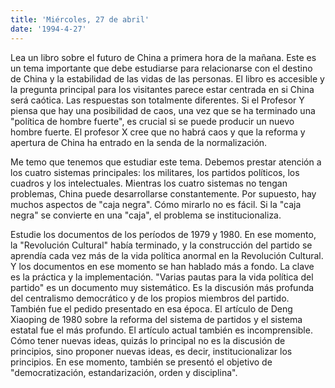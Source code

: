 ```yaml
---
title: 'Miércoles, 27 de abril'
date: '1994-4-27'
---
```


Lea un libro sobre el futuro de China a primera hora de la mañana. Este es un tema importante que debe estudiarse para relacionarse con el destino de China y la estabilidad de las vidas de las personas. El libro es accesible y la pregunta principal para los visitantes parece estar centrada en si China será caótica. Las respuestas son totalmente diferentes. Si el Profesor Y piensa que hay una posibilidad de caos, una vez que se ha terminado una "política de hombre fuerte", es crucial si se puede producir un nuevo hombre fuerte. El profesor X cree que no habrá caos y que la reforma y apertura de China ha entrado en la senda de la normalización.

Me temo que tenemos que estudiar este tema. Debemos prestar atención a los cuatro sistemas principales: los militares, los partidos políticos, los cuadros y los intelectuales. Mientras los cuatro sistemas no tengan problemas, China puede desarrollarse constantemente. Por supuesto, hay muchos aspectos de "caja negra". Cómo mirarlo no es fácil. Si la "caja negra" se convierte en una "caja", el problema se institucionaliza.

Estudie los documentos de los períodos de 1979 y 1980. En ese momento, la "Revolución Cultural" había terminado, y la construcción del partido se aprendía cada vez más de la vida política anormal en la Revolución Cultural. Y los documentos en ese momento se han hablado más a fondo. La clave es la práctica y la implementación. "Varias pautas para la vida política del partido" es un documento muy sistemático. Es la discusión más profunda del centralismo democrático y de los propios miembros del partido. También fue el pedido presentado en esa época. El artículo de Deng Xiaoping de 1980 sobre la reforma del sistema de partidos y el sistema estatal fue el más profundo. El artículo actual también es incomprensible. Cómo tener nuevas ideas, quizás lo principal no es la discusión de principios, sino proponer nuevas ideas, es decir, institucionalizar los principios. En ese momento, también se presentó el objetivo de "democratización, estandarización, orden y disciplina".

